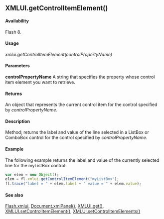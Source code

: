 ## XMLUI.getControlItemElement()

#### Availability

Flash 8.

#### Usage

*xmlui.getControlItemElement(controlPropertyName)*

#### Parameters

**controlPropertyName** A string that specifies the property whose control item element you want to retrieve.

#### Returns

An object that represents the current control item for the control specified by *controlPropertyName*.

#### Description

Method; returns the label and value of the line selected in a ListBox or ComboBox control for the control specified by
*controlPropertyName*.

#### Example

The following example returns the label and value of the currently selected line for the myListBox control:

```javascript
var elem = new Object();
elem = fl.xmlui.getControlItemElement("myListBox");
fl.trace("label = " + elem.label + " value = " + elem.value);
```

#### See also

[Flash.xmlui](../Flash_object_/Flash81.md), [Document.xmlPanel()](../Document_object/Document6198.md), [XMLUI.get()](../XMLUI_object/XMLUI2.md), [XMLUI.setControlItemElement()](../XMLUI_object/XMLUI7.md), [XMLUI.setControlItemElements()](../XMLUI_object/XMLUI8.md)
